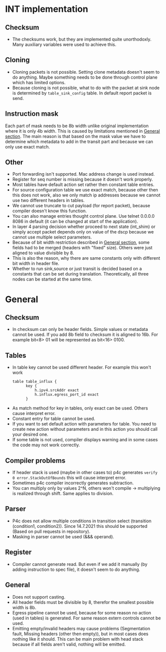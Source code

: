 # INT implementation
## Checksum
* The checksums work, but they are implemented quite unorthodoxly. Many auxiliary variables were used to achieve this. 

## Cloning
* Cloning packets is not possible. Setting clone metadata doesn't seem to do anything. Maybe something needs to be done through control plane which has limited options.
* Because cloning is not possible, what to do with the packet at sink node is determined by `table_sink_config` table. In default report packet is send.

## Instruction mask
Each part of mask needs to be 8b width unlike original implementation where it is only 4b width. This is caused by limitations mentioned in [General section](#general-1).
The main reason is that based on the mask value we have to determine which metadata to add in the transit part and because we can only use exact match.

## Other
* Port forwarding isn't supported. Mac address change is used instead.
* Register for seq number is missing because it doesn't work properly.
* Most tables have default action set rather then constant table entries.
* For source configuration table we use exact match, because other then this does not work, also we only match ip addresses because we cannot use two different headers in tables.
* We cannot use truncate to cut payload (for report packet), because compiler doesn't know this function.
* You can also manage entries thought control plane. Use telnet 0.0.0.0 8086 in default (it can be changed at start of the application).
* In layer 4 parsing decision whether proceed to next state (int_shim) or simply accept packet depends only on value of the dscp because we cannot use multiple select parameters.
* Because of bit width restriction described in [General section](#general-1), some fields had to be merged (headers with "fixed" size). Others were just aligned to value divisible by 8.
* This is also the reason, why there are same constants only with different bit width in header file.
* Whether to run sink,source or just transit is decided based on a constants that can be set during translation. Theoretically, all three nodes can be started at the same time.

# General
## Checksum
* In checksum can only be header fields. Simple values or metadata cannot be used.
If you add 8b field to checksum it is aligned to 16b. For example bit<8> 01 will be represented as bit<16> 0100.

## Tables
* In table key cannot be used different header. For example this won't work
    <pre><code>table table_influx {
	    key {
	    	h.ipv4.srcAddr exact
	    	h.influx.egress_port_id exact
	    }</pre></code>
* As match method for key in tables, only exact can be used. Others cause interpret error.
* Constant entry for table cannot be used. 
* If you want to set default action with parameters for table. You need to create new action without parameters and in this action you should call your desired one.
* If some table is not used, compiler displays warning and in some cases the code may not work correctly.

## Compiler problems 
* If header stack is used (maybe in other cases to) p4c generates `verify 0 error.StackOutOfBounds` this will cause interpret error.
* Sometimes p4c compiler incorrectly generates subtraction.
* You can multiply only by values 2^N, others won't compile -> multiplying is realized through shift.
Same applies to division.

## Parser
* P4c does not allow multiple conditions in transition select (transition (condition1, condition2)). Since 14.7.2021 this should be supported (Based on pull requests in repository).
* Masking in parser cannot be used (&&& operand).

## Register
* Compiler cannot generate read. But even if we add it manually (by adding instruction to spec file), it doesn't seem to do anything.

## General
* Does not support casting. 
* All header fields must be divisible by 8, therefor the smallest possible width is 8b.
* Egress pipeline cannot be used, because for some reason no action (used in tables) is generated. For same reason extern controls cannot be used.
* Emitting empty/invalid headers may cause problems (Segmentation fault, Missing headers (other then empty)), but in most cases does nothing like it should.
This can be main problem with head stack because if all fields aren't valid, nothing will be emitted.